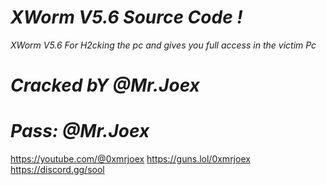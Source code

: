 # ***XWorm V5.6 Source Code !***

*XWorm V5.6 For H2cking the pc and gives you full access in the victim Pc*

# ***Cracked bY @Mr.Joex***

# ***Pass: @Mr.Joex***

https://youtube.com/@0xmrjoex
https://guns.lol/0xmrjoex
https://discord.gg/sool
